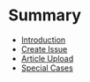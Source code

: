 # Summary

* [Introduction](.)
* [Create Issue](Create-issue.md)
* [Article Upload](article-upload.md)
* [Special Cases](special-cases.md)
